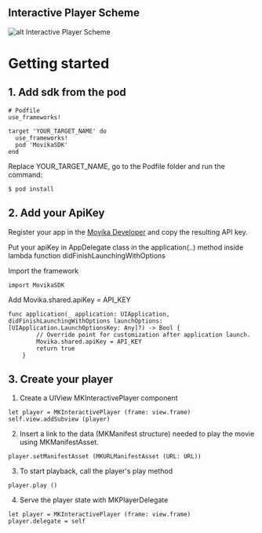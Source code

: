 ## Interactive Player Scheme 
 
![alt Interactive Player Scheme ](https://github.com/movika/movika-sdk-ios/blob/master/player.jpg)

# Getting started

## 1. Add sdk from the pod

```
# Podfile
use_frameworks!

target 'YOUR_TARGET_NAME' do
  use_frameworks!
  pod 'MovikaSDK'
end

```

Replace YOUR_TARGET_NAME, go to the Podfile folder and run the command:

```
$ pod install
```

## 2. Add your ApiKey

Register your app in the [Movika Developer](https://developer.movika.com) and copy the resulting API key.

Put your apiKey in AppDelegate class in the application(..) method inside lambda function didFinishLaunchingWithOptions

Import the framework

```
import MovikaSDK
```

Add Movika.shared.apiKey = API_KEY

```
func application(_ application: UIApplication, didFinishLaunchingWithOptions launchOptions: [UIApplication.LaunchOptionsKey: Any]?) -> Bool {
        // Override point for customization after application launch.
        Movika.shared.apiKey = API_KEY
        return true
    }
```

## 3. Create your player

1. Create a UIView MKInteractivePlayer component

```
let player = MKInteractivePlayer (frame: view.frame)
self.view.addSubview (player)
```
   
2. Insert a link to the data (MKManifest structure) needed to play the movie using MKManifestAsset.

```
player.setManifestAsset (MKURLManifestAsset (URL: URL))
```

3. To start playback, call the player's play method

```
player.play ()
```

4. Serve the player state with MKPlayerDelegate
```
let player = MKInteractivePlayer (frame: view.frame)
player.delegate = self
```

